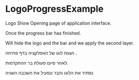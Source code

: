 LogoProgressExample
===================

Logo Show Opening page of application interface. 

Once the progress bar has finished. 

Will hide the logo and the bar and we apply the second layer.

הצגת לוגו של האפלקציה בדף פתיחה .

לאחר סיום פעולת בר ההתקדמות.

נסתיר את הלוגו והבר ונפעיל את השכבה השניה

